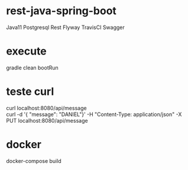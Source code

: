 # rest-java-spring-boot

Java11
Postgresql
Rest
Flyway
TravisCI
Swagger

# execute

gradle clean bootRun

# teste curl

curl localhost:8080/api/message 
<br>
curl -d '{ "message": "DANIEL"}' -H "Content-Type: application/json" -X PUT localhost:8080/api/message

# docker

docker-compose build
